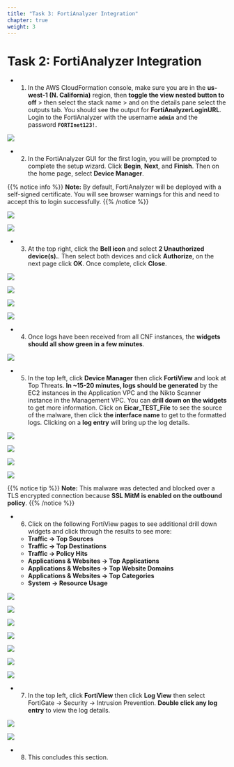 ```yaml
---
title: "Task 3: FortiAnalyzer Integration"
chapter: true
weight: 3
---
```



# Task 2: FortiAnalyzer Integration

- 1.  In the AWS CloudFormation console, make sure you are in the **us-west-1 (N. California)** region, then **toggle the view nested button to off** > then select the stack name > and on the details pane select the outputs tab. You should see the output for **FortiAnalyzerLoginURL**. Login to the FortiAnalyzer with the username **`admin`** and the password **`FORTInet123!`**.

![](../images/image-t6-2.png)

- 2. In the FortiAnalyzer GUI for the first login, you will be prompted to complete the setup wizard. Click **Begin**, **Next**, and **Finish**. Then on the home page, select **Device Manager**.

{{% notice info %}}
**Note:** By default, FortiAnalyzer will be deployed with a self-signed certificate. You will see browser warnings for this and need to accept this to login successfully.
{{% /notice %}}

![](../images/image-t6-41.png)

![](../images/image-t6-42.png)

- 3. At the top right, click the **Bell icon** and select **2 Unauthorized device(s).**. Then select both devices and click **Authorize**, on the next page click **OK**. Once complete, click **Close**.

![](../images/image-t6-43.png)

![](../images/image-t6-44.png)

![](../images/image-t6-45.png)

![](../images/image-t6-46.png)

- 4.  Once logs have been received from all CNF instances, the **widgets should all show green in a few minutes**.

![](../images/image-t6-47.png)

- 5.  In the top left, click **Device Manager** then click **FortiView** and look at Top Threats. **In ~15-20 minutes, logs should be generated** by the EC2 instances in the Application VPC and the Nikto Scanner instance in the Management VPC. You can **drill down on the widgets** to get more information. Click on **Eicar_TEST_File** to see the source of the malware, then click **the interface name** to get to the formatted logs. Clicking on a **log entry** will bring up the log details.

![](../images/image-t6-48.png)

![](../images/image-t6-49.png)

![](../images/image-t6-50.png)

![](../images/image-t6-51.png)

{{% notice tip %}}
**Note:** This malware was detected and blocked over a TLS encrypted connection because **SSL MitM is enabled on the outbound policy**.
{{% /notice %}}

- 6.  Click on the following FortiView pages to see additional drill down widgets and click through the results to see more:

  * **Traffic -> Top Sources**
  * **Traffic -> Top Destinations**
  * **Traffic -> Policy Hits**
  * **Applications & Websites -> Top Applications**
  * **Applications & Websites -> Top Website Domains**
  * **Applications & Websites -> Top Categories**
  * **System -> Resource Usage**

![](../images/image-t6-52.png)

![](../images/image-t6-53.png)

![](../images/image-t6-54.png)

![](../images/image-t6-55.png)

![](../images/image-t6-56.png)

![](../images/image-t6-57.png)

![](../images/image-t6-58.png)

- 7.  In the top left, click **FortiView** then click **Log View** then select FortiGate -> Security -> Intrusion Prevention. **Double click any log entry** to view the log details. 

![](../images/image-t6-59.png)

![](../images/image-t6-60.png)

- 8.  This concludes this section.
